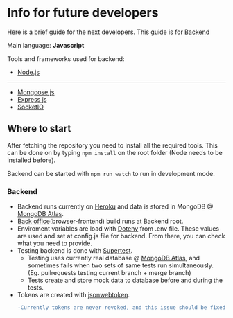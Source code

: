 # Info for future developers

Here is a brief guide for the next developers.
This guide is for [Backend](https://github.com/Sukeltaja-App/sukeltaja-backend)


Main language: **Javascript**

Tools and frameworks used for backend:

* [Node.js](https://nodejs.org/)

---
* [Mongoose js](https://mongoosejs.com/)
* [Express js](https://expressjs.com/)
* [SocketIO](https://socket.io/)

## Where to start

After fetching the repository you need to install all the required tools.
This can be done on by typing ```npm install``` on the root folder (Node needs to be installed before).

Backend can be started with ```npm run watch``` to run in development mode.

### Backend

* Backend runs currently on [Heroku](https://www.heroku.com/) and data is stored in MongoDB @ [MongoDB Atlas](https://www.mongodb.com/).
* [Back office](https://github.com/Sukeltaja-App/sukeltaja-bo)(browser-frontend) build runs at Backend root.
* Enviroment variables are load with [Dotenv](https://www.npmjs.com/package/dotenv) from .env file. These values are used and set at config.js file for backend. From there, you can check what you need to provide.
* Testing backend is done with [Supertest](https://www.npmjs.com/package/supertest).
  - Testing uses currently real database @ [MongoDB Atlas](https://www.mongodb.com/), and sometimes fails when two sets of same tests run simultaneously. (Eg. pullrequests testing current branch + merge branch)
  - Tests create and store mock data to database before and during the tests.
* Tokens are created with [jsonwebtoken](https://www.npmjs.com/package/jsonwebtoken).
  ```diff
  -Currently tokens are never revoked, and this issue should be fixed in future.
````
